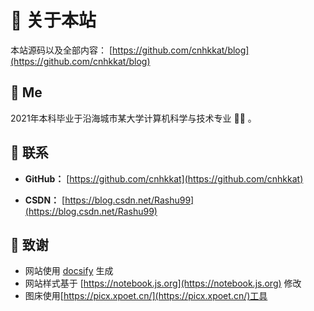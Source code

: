 # 🎉 关于本站

本站源码以及全部内容： [https://github.com/cnhkkat/blog](https://github.com/cnhkkat/blog)

## 🐰 Me

2021年本科毕业于沿海城市某大学计算机科学与技术专业 👩‍🎓 。

## 💌 联系

- **GitHub：** [https://github.com/cnhkkat](https://github.com/cnhkkat)

- **CSDN：** [https://blog.csdn.net/Rashu99](https://blog.csdn.net/Rashu99)

## 🍋 致谢

- 网站使用 [docsify](https://docsify.js.org/#/zh-cn/) 生成
- 网站样式基于 [https://notebook.js.org](https://notebook.js.org) 修改
- 图床使用[https://picx.xpoet.cn/](https://picx.xpoet.cn/)工具
